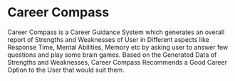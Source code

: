 # Career Compass

Career Compass is a Career Guidance System which generates an overall report of Strengths and Weaknesses of User in Different aspects like Response Time, Mental Abilities, Memory etc by asking user to answer few questions and play some brain games. Based on the Generated Data of Strengths and Weaknesses, Career Compass Recommends a Good Career Option to the User that would suit them.


